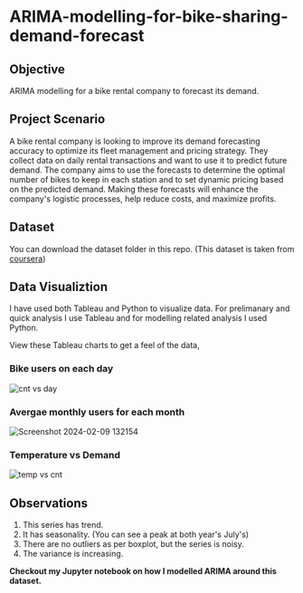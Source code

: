 # ARIMA-modelling-for-bike-sharing-demand-forecast
## Objective
ARIMA modelling for a bike rental company to forecast its demand.

## Project Scenario
A bike rental company is looking to improve its demand forecasting accuracy to optimize its fleet management and pricing strategy. They collect data on daily rental transactions and want to use it to predict future demand. 
The company aims to use the forecasts to determine the optimal number of bikes to keep in each station and to set dynamic pricing based on the predicted demand. Making these forecasts will enhance the company's logistic processes, help reduce costs, and maximize profits.

## Dataset
You can download the dataset folder in this repo. (This dataset is taken from [coursera](https://www.coursera.org/projects/showcase-forecast-bikeshare-demand-using-time-series-models-in-r))

## Data Visualiztion
I have used both Tableau and Python to visualize data. For prelimanary and quick analysis I use Tableau and for modelling related analysis I used Python.

View these Tableau charts to get a feel of the data,

### Bike users on each day
![cnt vs day](https://github.com/StarRider/ARIMA-modelling-for-bike-sharing-demand-forecast/assets/30108439/855ace30-bc2a-4246-8ba7-77652440f47b)

### Avergae monthly users for each month
![Screenshot 2024-02-09 132154](https://github.com/StarRider/ARIMA-modelling-for-bike-sharing-demand-forecast/assets/30108439/1e5e284d-43e2-46f2-ae9a-6cf759f149c8)

### Temperature vs Demand
![temp vs cnt](https://github.com/StarRider/ARIMA-modelling-for-bike-sharing-demand-forecast/assets/30108439/4e96c728-34e3-4468-8cca-1e4c76b6dc9d)


## Observations
1. This series has trend.
2. It has seasonality. (You can see a peak at both year's July's)
3. There are no outliers as per boxplot, but the series is noisy.
4. The variance is increasing.

**Checkout my Jupyter notebook on how I modelled ARIMA around this dataset.**



